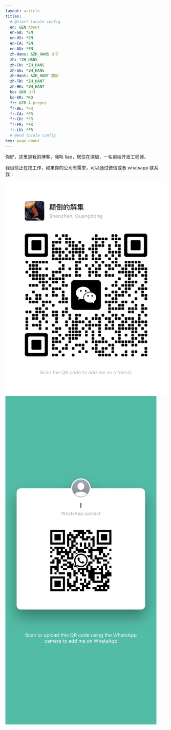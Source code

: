 ```yaml
---
layout: article
titles:
  # @start locale config
  en: &EN About
  en-GB: *EN
  en-US: *EN
  en-CA: *EN
  en-AU: *EN
  zh-Hans: &ZH_HANS 关于
  zh: *ZH_HANS
  zh-CN: *ZH_HANS
  zh-SG: *ZH_HANS
  zh-Hant: &ZH_HANT 關於
  zh-TW: *ZH_HANT
  zh-HK: *ZH_HANT
  ko: &KO 소개
  ko-KR: *KO
  fr: &FR À propos
  fr-BE: *FR
  fr-CA: *FR
  fr-CH: *FR
  fr-FR: *FR
  fr-LU: *FR
  # @end locale config
key: page-about
---
```


你好，这里是我的博客，我叫 liao，居住在深圳，一名前端开发工程师。

我目前正在找工作，如果你的公司有需求，可以通过微信或者 whatsapp 联系我：

<div class="grid-container">
  <div class="grid grid--p-3">
    <div class="cell cell--12">
      <div>
        <img class="image image--lg" src="/assets/images/wx_code.jfif"/>
      </div>
    </div>
    <div class="cell cell--12">
      <div>
        <img class="image image--lg" src="/assets/images/whatsapp.jfif"/>
      </div>
    </div>
  </div>
</div>
